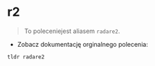 # r2

> To poleceniejest aliasem `radare2`.

- Zobacz dokumentację orginalnego polecenia:

`tldr radare2`
